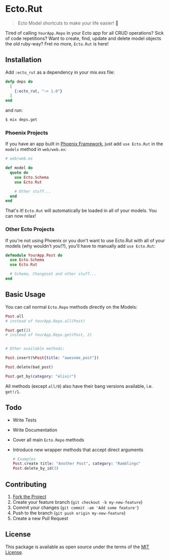 Ecto.Rut
========

> Ecto Model shortcuts to make your life easier! :tada:

Tired of calling `YourApp.Repo` in your Ecto app for all CRUD operations? Sick of code repetitions?
Want to create, find, update and delete model objects the old ruby-way? Fret no more, `Ecto.Rut` is here!



## Installation

Add `:ecto_rut` as a dependency in your mix.exs file:

```elixir
defp deps do
  [
    {:ecto_rut, "~> 1.0"}
  ]
end
```

and run:

```bash
$ mix deps.get
```

### Phoenix Projects

If you have an app built in [Phoenix Framework][1], just add `use Ecto.Rut` in the `models` method
in `web/web.ex`:

```elixir
# web/web.ex

def model do
  quote do
    use Ecto.Schema
    use Ecto.Rut

    # Other stuff...
  end
end
```

That's it! `Ecto.Rut` will automatically be loaded in all of your models. You can now relax!


### Other Ecto Projects

If you're not using Phoenix or you don't want to use Ecto.Rut with all of your models (why wouldn't
you!?), you'll have to manually add `use Ecto.Rut`:

```elixir
defmodule YourApp.Post do
  use Ecto.Schema
  use Ecto.Rut

  # Schema, Changeset and other stuff...
end
```



## Basic Usage

You can call normal `Ecto.Repo` methods directly on the Models:

```elixir
Post.all
# instead of YourApp.Repo.all(Post)

Post.get(2)
# instead of YourApp.Repo.get(Post, 2)


# Other available methods:

Post.insert(%Post{title: "awesome_post"})

Post.delete(bad_post)

Post.get_by(category: "elixir")
```

All methods (except `all/0`) also have their bang versions available, i.e. `get!/1`.



## Todo

 - Write Tests

 - Write Documentation

 - Cover all main `Ecto.Repo` methods

 - Introduce new wrapper methods that accept direct arguments

    ```elixir
    # Examples
    Post.create title: "Another Post", category: "Ramblings"
    Post.delete_by_id(3)
    ```



## Contributing

1. [Fork the Project][2]
2. Create your feature branch (`git checkout -b my-new-feature`)
3. Commit your changes (`git commit -am 'Add some feature'`)
4. Push to the branch (`git push origin my-new-feature`)
5. Create a new Pull Request



## License

This package is available as open source under the terms of the [MIT License][3].



  [1]: https://github.com/phoenixframework/phoenix
  [2]: https://github.com/sheharyarn/ecto_rut/fork
  [3]: http://opensource.org/licenses/MIT


